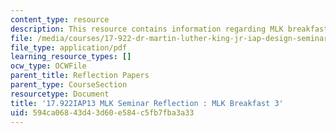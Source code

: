 ```yaml
---
content_type: resource
description: This resource contains information regarding MLK breakfast 3.
file: /media/courses/17-922-dr-martin-luther-king-jr-iap-design-seminar-january-iap-2013/594ca06843d43d60e584c5fb7fba3a33_MIT17_922IAP13_RefPapr1C.pdf
file_type: application/pdf
learning_resource_types: []
ocw_type: OCWFile
parent_title: Reflection Papers
parent_type: CourseSection
resourcetype: Document
title: '17.922IAP13 MLK Seminar Reflection : MLK Breakfast 3'
uid: 594ca068-43d4-3d60-e584-c5fb7fba3a33
---
```

